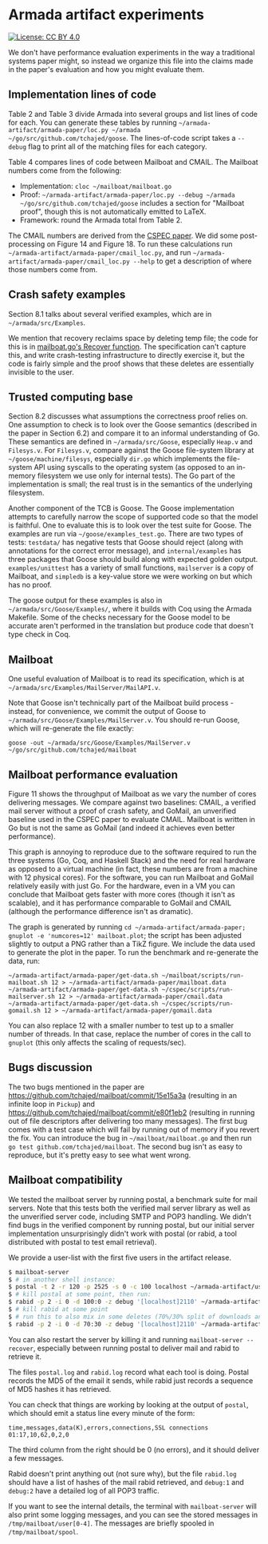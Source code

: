 # Armada artifact experiments

[![License: CC BY 4.0](https://img.shields.io/badge/License-CC%20BY%204.0-lightgrey.svg)](https://creativecommons.org/licenses/by/4.0/)

We don't have performance evaluation experiments in the way a traditional
systems paper might, so instead we organize this file into the claims made in
the paper's evaluation and how you might evaluate them.

## Implementation lines of code

Table 2 and Table 3 divide Armada into several groups and list lines of code for
each. You can generate these tables by running `~/armada-artifact/armada-paper/loc.py ~/armada ~/go/src/github.com/tchajed/goose`. The lines-of-code script takes a `--debug`
flag to print all of the matching files for each category.

Table 4 compares lines of code between Mailboat and CMAIL. The Mailboat numbers
come from the following:

- Implementation: `cloc ~/mailboat/mailboat.go`
- Proof: `~/armada-artifact/armada-paper/loc.py --debug ~/armada ~/go/src/github.com/tchajed/goose` includes a section for "Mailboat proof",
  though this is not automatically emitted to LaTeX.
- Framework: round the Armada total from Table 2.

The CMAIL numbers are derived from the [CSPEC
paper](https://pdos.csail.mit.edu/papers/cspec.pdf). We did some post-processing
on Figure 14 and Figure 18. To run these calculations run
`~/armada-artifact/armada-paper/cmail_loc.py`, and run
`~/armada-artifact/armada-paper/cmail_loc.py --help` to get a description of
where those numbers come from.

## Crash safety examples

Section 8.1 talks about several verified examples, which are in
`~/armada/src/Examples`.

We mention that recovery reclaims space by deleting temp file; the code for this
is in [mailboat.go's Recover function](https://github.com/tchajed/mailboat/blob/d7e4be5abf767edfa178efbbcfed8179a3a39afd/mailboat.go#L173-L184).
The specification can't capture this, and write crash-testing infrastructure to
directly exercise it, but the code is fairly simple and the proof shows that
these deletes are essentially invisible to the user.

## Trusted computing base

Section 8.2 discusses what assumptions the correctness proof relies on. One
assumption to check is to look over the Goose semantics (described in the paper
in Section 6.2) and compare it to an informal understanding of Go. These
semantics are defined in `~/armada/src/Goose`, especially `Heap.v` and
`Filesys.v`. For `Filesys.v`, compare against the Goose file-system library at
`~/goose/machine/filesys`, especially `dir.go` which implements the file-system
API using syscalls to the operating system (as opposed to an in-memory
filesystem we use only for internal tests). The Go part of the implementation is
small; the real trust is in the semantics of the underlying filesystem.

Another component of the TCB is Goose. The Goose implementation attempts to
carefully narrow the scope of supported code so that the model is faithful. One
to evaluate this is to look over the test suite for Goose. The examples are run
via `~/goose/examples_test.go`. There are two types of tests: `testdata/` has
negative tests that Goose should reject (along with annotations for the correct
error message), and `internal/examples` has three packages that Goose should
build along with expected golden output. `examples/unittest` has a variety of
small functions, `mailserver` is a copy of Mailboat, and `simpledb` is a
key-value store we were working on but which has no proof.

The goose output for these examples is also in `~/armada/src/Goose/Examples/`,
where it builds with Coq using the Armada Makefile. Some of the checks necessary
for the Goose model to be accurate aren't performed in the translation but
produce code that doesn't type check in Coq.

## Mailboat

One useful evaluation of Mailboat is to read its specification, which is at
`~/armada/src/Examples/MailServer/MailAPI.v`.

Note that Goose isn't technically part of the Mailboat build process - instead,
for convenience, we commit the output of Goose to
`~/armada/src/Goose/Examples/MailServer.v`. You should re-run Goose, which will
re-generate the file exactly:

```
goose -out ~/armada/src/Goose/Examples/MailServer.v ~/go/src/github.com/tchajed/mailboat
```

## Mailboat performance evaluation

Figure 11 shows the throughput of Mailboat as we vary the number of cores
delivering messages. We compare against two baselines: CMAIL, a verified mail
server without a proof of crash safety, and GoMail, an unverified baseline used
in the CSPEC paper to evaluate CMAIL. Mailboat is written in Go but is not the
same as GoMail (and indeed it achieves even better performance).

This graph is annoying to reproduce due to the software required to run the
three systems (Go, Coq, and Haskell Stack) and the need for real hardware as
opposed to a virtual machine (in fact, these numbers are from a machine with 12
physical cores). For the software, you can run Mailboat and GoMail relatively
easily with just Go. For the hardware, even in a VM you can conclude that
Mailboat gets faster with more cores (though it isn't as scalable), and it has
performance comparable to GoMail and CMAIL (although the performance difference
isn't as dramatic).

The graph is generated by running `cd ~/armada-artifact/armada-paper; gnuplot -e 'numcores=12' mailboat.plot`; the script has been adjusted slightly to output a
PNG rather than a TikZ figure. We include the data used to generate the plot in
the paper. To run the benchmark and re-generate the data, run:

```
~/armada-artifact/armada-paper/get-data.sh ~/mailboat/scripts/run-mailboat.sh 12 > ~/armada-artifact/armada-paper/mailboat.data
~/armada-artifact/armada-paper/get-data.sh ~/cspec/scripts/run-mailserver.sh 12 > ~/armada-artifact/armada-paper/cmail.data
~/armada-artifact/armada-paper/get-data.sh ~/cspec/scripts/run-gomail.sh 12 > ~/armada-artifact/armada-paper/gomail.data
```

You can also replace 12 with a smaller number to test up to a smaller number of
threads. In that case, replace the number of cores in the call to `gnuplot`
(this only affects the scaling of requests/sec).

## Bugs discussion

The two bugs mentioned in the paper are
https://github.com/tchajed/mailboat/commit/15e15a3a (resulting in an infinite
loop in `Pickup`) and https://github.com/tchajed/mailboat/commit/e80f1eb2
(resulting in running out of file descriptors after delivering too many
messages). The first bug comes with a test case which will fail by running out
of memory if you revert the fix. You can introduce the bug in
`~/mailboat/mailboat.go` and then run `go test github.com/tchajed/mailboat`. The
second bug isn't as easy to reproduce, but it's pretty easy to see what went wrong.

## Mailboat compatibility

We tested the mailboat server by running postal, a benchmark suite for mail
servers. Note that this tests both the verified mail server library as well as
the unverified server code, including SMTP and POP3 handling. We didn't find
bugs in the verified component by running postal, but our initial server
implementation unsurprisingly didn't work with postal (or rabid, a tool
distributed with postal to test email retrieval).

We provide a user-list with the first five users in the artifact release.

```sh
$ mailboat-server
$ # in another shell instance:
$ postal -t 2 -r 120 -p 2525 -s 0 -c 100 localhost ~/armada-artifact/user-list
$ # kill postal at some point, then run:
$ rabid -p 2 -i 0 -d 100:0 -z debug '[localhost]2110' ~/armada-artifact/user-list
$ # kill rabid at some point
$ # run this to also mix in some deletes (70%/30% split of downloads and deletes)
$ rabid -p 2 -i 0 -d 70:30 -z debug '[localhost]2110' ~/armada-artifact/user-list
```

You can also restart the server by killing it and running `mailboat-server --recover`, especially between running postal to deliver mail and rabid to
retrieve it.

The files `postal.log` and `rabid.log` record what each tool is doing. Postal
records the MD5 of the email it sends, while rabid just records a sequence of
MD5 hashes it has retrieved.

You can check that things are working by looking at the output of `postal`,
which should emit a status line every minute of the form:

```
time,messages,data(K),errors,connections,SSL connections
01:17,10,62,0,2,0
```

The third column from the right should be 0 (no errors), and it should deliver a
few messages.

Rabid doesn't print anything out (not sure why), but the file `rabid.log` should
have a list of hashes of the mail rabid retrieved, and `debug:1` and
`debug:2` have a detailed log of all POP3 traffic.

If you want to see the internal details, the terminal with `mailboat-server`
will also print some logging messages, and you can see the stored messages in
`/tmp/mailboat/user[0-4]`. The messages are briefly spooled in
`/tmp/mailboat/spool`.
